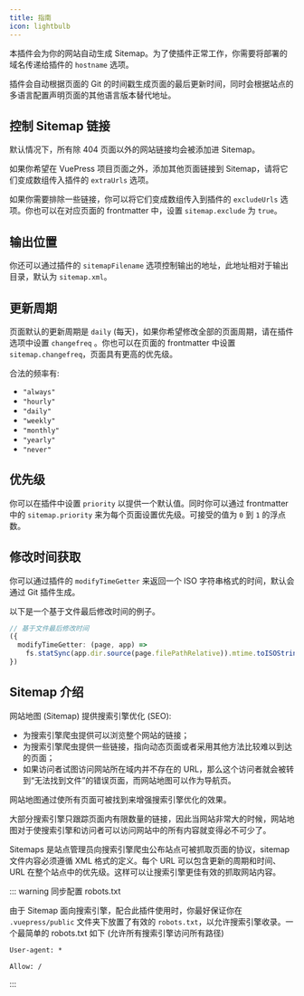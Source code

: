 ```yaml
---
title: 指南
icon: lightbulb
---
```


本插件会为你的网站自动生成 Sitemap。为了使插件正常工作，你需要将部署的域名传递给插件的 `hostname` 选项。

插件会自动根据页面的 Git 的时间戳生成页面的最后更新时间，同时会根据站点的多语言配置声明页面的其他语言版本替代地址。

## 控制 Sitemap 链接

默认情况下，所有除 404 页面以外的网站链接均会被添加进 Sitemap。

如果你希望在 VuePress 项目页面之外，添加其他页面链接到 Sitemap，请将它们变成数组传入插件的 `extraUrls` 选项。

如果你需要排除一些链接，你可以将它们变成数组传入到插件的 `excludeUrls` 选项。你也可以在对应页面的 frontmatter 中，设置 `sitemap.exclude` 为 `true`。

## 输出位置

你还可以通过插件的 `sitemapFilename` 选项控制输出的地址，此地址相对于输出目录，默认为 `sitemap.xml`。

## 更新周期

页面默认的更新周期是 `daily` (每天)，如果你希望修改全部的页面周期，请在插件选项中设置 `changefreq` 。你也可以在页面的 frontmatter 中设置 `sitemap.changefreq`，页面具有更高的优先级。

合法的频率有:

- `"always"`
- `"hourly"`
- `"daily"`
- `"weekly"`
- `"monthly"`
- `"yearly"`
- `"never"`

## 优先级

你可以在插件中设置 `priority` 以提供一个默认值。同时你可以通过 frontmatter 中的 `sitemap.priority` 来为每个页面设置优先级。可接受的值为 `0` 到 `1` 的浮点数。

## 修改时间获取

你可以通过插件的 `modifyTimeGetter` 来返回一个 ISO 字符串格式的时间，默认会通过 Git 插件生成。

以下是一个基于文件最后修改时间的例子。

```ts
// 基于文件最后修改时间
({
  modifyTimeGetter: (page, app) =>
    fs.statSync(app.dir.source(page.filePathRelative)).mtime.toISOString();
})
```

## Sitemap 介绍

网站地图 (Sitemap) 提供搜索引擎优化 (SEO):

- 为搜索引擎爬虫提供可以浏览整个网站的链接；
- 为搜索引擎爬虫提供一些链接，指向动态页面或者采用其他方法比较难以到达的页面；
- 如果访问者试图访问网站所在域内并不存在的 URL，那么这个访问者就会被转到“无法找到文件”的错误页面，而网站地图可以作为导航页。

网站地图通过使所有页面可被找到来增强搜索引擎优化的效果。

大部分搜索引擎只跟踪页面内有限数量的链接，因此当网站非常大的时候，网站地图对于使搜索引擎和访问者可以访问网站中的所有内容就变得必不可少了。

Sitemaps 是站点管理员向搜索引擎爬虫公布站点可被抓取页面的协议，sitemap 文件内容必须遵循 XML 格式的定义。每个 URL 可以包含更新的周期和时间、URL 在整个站点中的优先级。这样可以让搜索引擎更佳有效的抓取网站内容。

::: warning 同步配置 robots.txt

由于 Sitemap 面向搜索引擎，配合此插件使用时，你最好保证你在 `.vuepress/public` 文件夹下放置了有效的 `robots.txt`，以允许搜索引擎收录。一个最简单的 robots.txt 如下 (允许所有搜索引擎访问所有路径)

```txt
User-agent: *

Allow: /
```

:::
